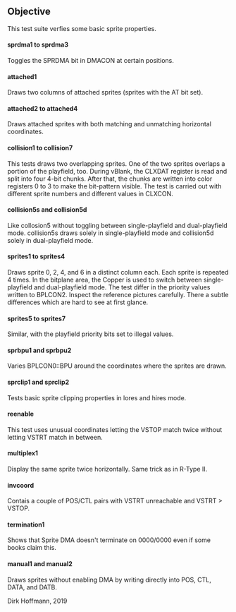 ## Objective

This test suite verfies some basic sprite properties.

#### sprdma1 to sprdma3

Toggles the SPRDMA bit in DMACON at certain positions.

#### attached1

Draws two columns of attached sprites (sprites with the AT bit set).

#### attached2 to attached4

Draws attached sprites with both matching and unmatching horizontal coordinates.

#### collision1 to collision7

This tests draws two overlapping sprites. One of the two sprites overlaps a portion of the playfield, too. During vBlank, the CLXDAT register is read and split into four 4-bit chunks. After that, the chunks are written into color registers 0 to 3 to make the bit-pattern visible. The test is carried out with different sprite numbers and different values in CLXCON. 

#### collision5s and collision5d

Like collosion5 without toggling between single-playfield and dual-playfield mode. collision5s draws solely in single-playfield mode and collision5d solely in dual-playfield mode.

#### sprites1 to sprites4

Draws sprite 0, 2, 4, and 6 in a distinct column each. Each sprite is repeated 4 times. In the bitplane area, the Copper is used to switch between single-playfield and dual-playfield mode. The test differ in the priority values written to BPLCON2. Inspect the reference pictures carefully. There a subtle differences which are hard to see at first glance. 

#### sprites5 to sprites7

Similar, with the playfield priority bits set to illegal values.

#### sprbpu1 and sprbpu2

Varies BPLCON0::BPU around the coordinates where the sprites are drawn. 

#### sprclip1 and sprclip2

Tests basic sprite clipping properties in lores and hires mode.

#### reenable

This test uses unusual coordinates letting the VSTOP match twice without letting VSTRT match in between.

#### multiplex1

Display the same sprite twice horizontally. Same trick as in R-Type II.

#### invcoord

Contais a couple of POS/CTL pairs with VSTRT unreachable and VSTRT > VSTOP.

#### termination1

Shows that Sprite DMA doesn't terminate on $0000/$0000 even if some books claim this.

#### manual1 and manual2

Draws sprites without enabling DMA by writing directly into POS, CTL, DATA, and DATB.

Dirk Hoffmann, 2019
